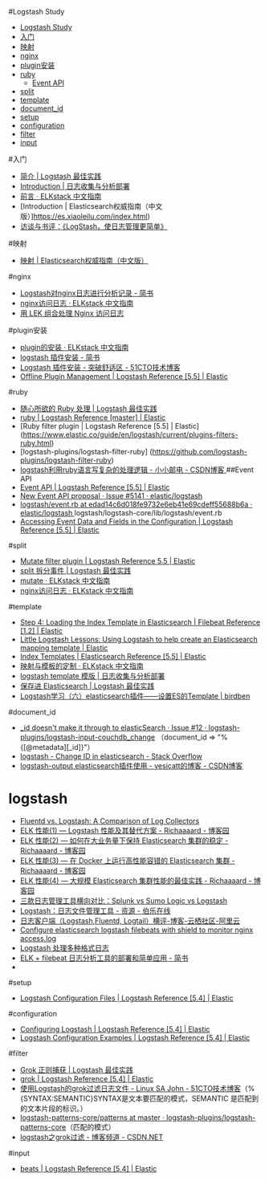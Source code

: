 #Logstash Study

<!-- @import "[TOC]" {cmd:"toc", depthFrom:1, depthTo:6, orderedList:false} -->
<!-- code_chunk_output -->

* [Logstash Study](#logstash-study)
* [入门](#入门)
* [映射](#映射)
* [nginx](#nginx)
* [plugin安装](#plugin安装)
* [ruby](#ruby)
	* [Event API](#event-api)
* [split](#split)
* [template](#template)
* [document_id](#document_id)
* [setup](#setup)
* [configuration](#configuration)
* [filter](#filter)
* [input](#input)

<!-- /code_chunk_output -->

#入门

- [简介 | Logstash 最佳实践](http://udn.yyuap.com/doc/logstash-best-practice-cn/index.html)
- [Introduction | 日志收集与分析部署](https://pengqiuyuan.gitbooks.io/elkbook/index.html)
- [前言 &middot; ELKstack 中文指南](https://kibana.logstash.es/content/)
- [Introduction | Elasticsearch权威指南（中文版）]https://es.xiaoleilu.com/index.html)
- [访谈与书评：《LogStash，使日志管理更简单》 ](http://www.infoq.com/cn/articles/review-the-logstash-book)

#映射
- [映射 | Elasticsearch权威指南（中文版） ](https://es.xiaoleilu.com/052_Mapping_Analysis/45_Mapping.html)

#nginx
- [Logstash对nginx日志进行分析记录 - 简书]( http://www.jianshu.com/p/abca8e5b913b)
- [nginx访问日志 · ELKstack 中文指南 ](https://kibana.logstash.es/content/logstash/examples/nginx-access.html)
- [用 LEK 组合处理 Nginx 访问日志 ](http://chenlinux.com/2014/06/11/nginx-access-log-to-elasticsearch/)

#plugin安装
- [plugin的安装 · ELKstack 中文指南 ](https://kibana.logstash.es/content/logstash/get-start/install-plugins.html)
- [logstash 插件安装 - 简书]( http://www.jianshu.com/p/4fe495639a9a)
- [Logstash 插件安装 - 突破舒适区 - 51CTO技术博客 ](http://tchuairen.blog.51cto.com/3848118/1871556)
- [Offline Plugin Management | Logstash Reference [5.5] | Elastic ](https://www.elastic.co/guide/en/logstash/current/offline-plugins.html)

#ruby
- [随心所欲的 Ruby 处理 | Logstash 最佳实践 ](http://udn.yyuap.com/doc/logstash-best-practice-cn/filter/ruby.html)
- [ruby | Logstash Reference [master] | Elastic ](https://www.elastic.co/guide/en/logstash/master/plugins-filters-ruby.html)
- [Ruby filter plugin | Logstash Reference [5.5] | Elastic] (https://www.elastic.co/guide/en/logstash/current/plugins-filters-ruby.html)
- [logstash-plugins/logstash-filter-ruby] (https://github.com/logstash-plugins/logstash-filter-ruby)
- [logstash利用ruby语言写复杂的处理逻辑 - 小小邮电 - CSDN博客 ](http://blog.csdn.net/ty_0930/article/details/52609360)
##Event API
- [Event API | Logstash Reference [5.5] | Elastic ](https://www.elastic.co/guide/en/logstash/current/event-api.html)
- [New Event API proposal · Issue #5141 · elastic/logstash ](https://github.com/elastic/logstash/issues/5141)
- [logstash/event.rb at edad14c6d018fe9732e6eb41e69cdeff55688b6a · elastic/logstash ](https://github.com/elastic/logstash/blob/edad14c6d018fe9732e6eb41e69cdeff55688b6a/logstash-core/lib/logstash/event.rb)
logstash/logstash-core/lib/logstash/event.rb
- [Accessing Event Data and Fields in the Configuration | Logstash Reference [5.5] | Elastic ](https://www.elastic.co/guide/en/logstash/current/event-dependent-configuration.html)

#split
- [Mutate filter plugin | Logstash Reference 5.5 | Elastic](https://www.elastic.co/guide/en/logstash/current/plugins-filters-mutate.html#plugins-filters-mutate-split)
- [split 拆分事件 | Logstash 最佳实践](http://udn.yyuap.com/doc/logstash-best-practice-cn/filter/split.html)
- [mutate &middot; ELKstack 中文指南](https://kibana.logstash.es/content/logstash/plugins/filter/mutate.html)
- [nginx访问日志 &middot; ELKstack 中文指南](https://kibana.logstash.es/content/logstash/examples/nginx-access.html)

#template

- [Step 4: Loading the Index Template in Elasticsearch | Filebeat Reference [1.2] | Elastic](https://www.elastic.co/guide/en/beats/filebeat/1.2/filebeat-template.html)
- [Little Logstash Lessons: Using Logstash to help create an Elasticsearch mapping template | Elastic](https://www.elastic.co/blog/logstash_lesson_elasticsearch_mapping)
- [Index Templates | Elasticsearch Reference [5.5] | Elastic](https://www.elastic.co/guide/en/elasticsearch/reference/current/indices-templates.html)
- [映射与模板的定制 &middot; ELKstack 中文指南](https://kibana.logstash.es/content/elasticsearch/template.html)
- [logstash template 模版 | 日志收集与分析部署](https://pengqiuyuan.gitbooks.io/elkbook/chapter_2_6.html)
- [保存进 Elasticsearch | Logstash 最佳实践](http://udn.yyuap.com/doc/logstash-best-practice-cn/output/elasticsearch.html)
- [Logstash学习（六）elasticsearch插件&mdash;&mdash;设置ES的Template | birdben](https://birdben.github.io/2016/12/22/Logstash/Logstash%E5%AD%A6%E4%B9%A0%EF%BC%88%E5%85%AD%EF%BC%89elasticsearch%E6%8F%92%E4%BB%B6%E2%80%94%E2%80%94%E8%AE%BE%E7%BD%AEES%E7%9A%84Template/)

#document_id

- [_id doesn&#39;t make it through to elasticSearch &middot; Issue #12 &middot; logstash-plugins/logstash-input-couchdb_change](https://github.com/logstash-plugins/logstash-input-couchdb_changes/issues/12) （document_id =&gt; &quot;%{[@metadata][_id]}&quot;）
- [logstash - Change ID in elasticsearch - Stack Overflow ](https://stackoverflow.com/questions/30391898/change-id-in-elasticsearch)
- [logstash-output elasticsearch插件使用 - yesicatt的博客 - CSDN博客](http://blog.csdn.net/yesicatt/article/details/53393814)

<h1>logstash</h1>


- [Fluentd vs. Logstash: A Comparison of Log Collectors](https://logz.io/blog/fluentd-logstash/)
- [ELK 性能(1) &mdash; Logstash 性能及其替代方案 - Richaaaard - 博客园](http://www.cnblogs.com/richaaaard/p/6109595.html)
- [ELK 性能(2) &mdash; 如何在大业务量下保持 Elasticsearch 集群的稳定 - Richaaaard - 博客园](http://www.cnblogs.com/richaaaard/p/6117089.html)
- [ELK 性能(3) &mdash; 在 Docker 上运行高性能容错的 Elasticsearch 集群 - Richaaaard - 博客园](http://www.cnblogs.com/richaaaard/p/6118286.html)
- [ELK 性能(4) &mdash; 大规模 Elasticsearch 集群性能的最佳实践 - Richaaaard - 博客园](http://www.cnblogs.com/richaaaard/p/6121251.html)
- [三款日志管理工具横向对比：Splunk vs Sumo Logic vs Logstash](http://www.infoq.com/cn/news/2015/04/on-premises-saas)
- [Logstash：日志文件管理工具 - 资源 - 伯乐在线](http://hao.jobbole.com/logstash/)
- [日志客户端（Logstash,Fluentd, Logtail）横评-博客-云栖社区-阿里云](https://yq.aliyun.com/articles/3228)
- [Configure elasticsearch logstash filebeats with shield to monitor nginx access.log](https://z0z0.me/configure-elasticsearch-logstash-filebeats-with-shield/)
- [Logstash 处理多种格式日志](http://soft.dog/2016/01/31/logstash-mutitype-log/)
- [ELK + filebeat 日志分析工具的部署和简单应用 - 简书](http://www.jianshu.com/p/f6c7c8f1bce0)
- []()


#setup

- [Logstash Configuration Files | Logstash Reference [5.4] | Elastic](https://www.elastic.co/guide/en/logstash/current/config-setting-files.html)


#configuration

- [Configuring Logstash | Logstash Reference [5.4] | Elastic](https://www.elastic.co/guide/en/logstash/current/configuration.html)
- [Logstash Configuration Examples | Logstash Reference [5.4] | Elastic](https://www.elastic.co/guide/en/logstash/current/config-examples.html)


#filter

- [Grok 正则捕获 | Logstash 最佳实践](http://udn.yyuap.com/doc/logstash-best-practice-cn/filter/grok.html)
- [grok | Logstash Reference [5.4] | Elastic](https://www.elastic.co/guide/en/logstash/current/plugins-filters-grok.html)
- [使用Logstash的grok过滤日志文件 - Linux SA John - 51CTO技术博客](http://john88wang.blog.51cto.com/2165294/1630850)（%{SYNTAX:SEMANTIC}SYNTAX是文本要匹配的模式，SEMANTIC 是匹配到的文本片段的标识。）
- [logstash-patterns-core/patterns at master &middot; logstash-plugins/logstash-patterns-core](https://github.com/logstash-plugins/logstash-patterns-core/tree/master/patterns)（匹配的模式）
- [logstash之grok过滤 - 博客频道 - CSDN.NET](http://blog.csdn.net/yanggd1987/article/details/50486779)


#input
- [beats | Logstash Reference [5.4] | Elastic](https://www.elastic.co/guide/en/logstash/current/plugins-inputs-beats.html)

